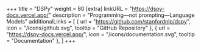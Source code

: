 +++
title = "DSPy"
weight = 80
[extra]
linkURL = "https://dspy-docs.vercel.app/"
description = "Programming—not prompting—Language Models"
additionalLinks = [
  { url = "https://github.com/stanfordnlp/dspy", icon = "/icons/github.svg", tooltip = "GitHub Repository" },
  { url = "https://dspy-docs.vercel.app/", icon = "/icons/documentation.svg", tooltip = "Documentation" },
]
+++
